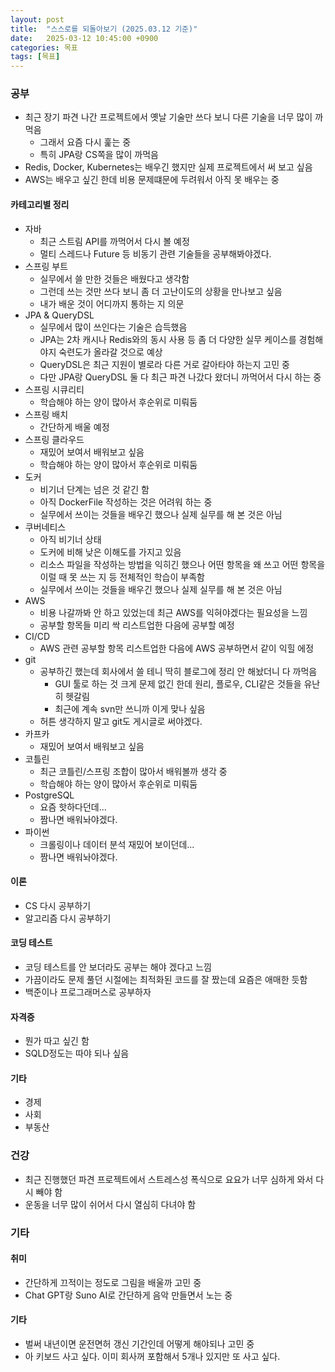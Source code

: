 ```yaml
---
layout: post
title:  "스스로를 되돌아보기 (2025.03.12 기준)"
date:   2025-03-12 10:45:00 +0900
categories: 목표
tags: [목표]
---
```


### 공부

- 최근 장기 파견 나간 프로젝트에서 옛날 기술만 쓰다 보니 다른 기술을 너무 많이 까먹음
    - 그래서 요즘 다시 훑는 중
    - 특히 JPA랑 CS쪽을 많이 까먹음
- Redis, Docker, Kubernetes는 배우긴 했지만 실제 프로젝트에서 써 보고 싶음
- AWS는 배우고 싶긴 한데 비용 문제떄문에 두려워서 아직 못 배우는 중

#### 카테고리별 정리

- 자바
    - 최근 스트림 API를 까먹어서 다시 볼 예정
    - 멀티 스레드나 Future 등 비동기 관련 기술들을 공부해봐야겠다.
- 스프링 부트
    - 실무에서 쓸 만한 것들은 배웠다고 생각함
    - 그런데 쓰는 것만 쓰다 보니 좀 더 고난이도의 상황을 만나보고 싶음
    - 내가  배운 것이 어디까지 통하는 지 의문
- JPA & QueryDSL
    - 실무에서 많이 쓰인다는 기술은 습득했음
    - JPA는 2차 캐시나 Redis와의 동시 사용 등 좀 더 다양한 실무 케이스를 경험해야지 숙련도가 올라갈 것으로 예상
    - QueryDSL은 최근 지원이 별로라 다른 거로 갈아타야 하는지 고민 중
    - 다만 JPA랑 QueryDSL 둘 다 최근 파견 나갔다 왔더니 까먹어서 다시 하는 중
- 스프링 시큐리티
    - 학습해야 하는 양이 많아서 후순위로 미뤄둠
- 스프링 배치
    - 간단하게 배울 예정
- 스프링 클라우드
    - 재밌어 보여서 배워보고 싶음
    - 학습해야 하는 양이 많아서 후순위로 미뤄둠
- 도커
    - 비기너 단계는 넘은 것 같긴 함
    - 아직 DockerFile 작성하는 것은 어려워 하는 중
    - 실무에서 쓰이는 것들을 배우긴 했으나 실제 실무를 해 본 것은 아님
- 쿠버네티스
    - 아직 비기너 상태
    - 도커에 비해 낮은 이해도를 가지고 있음
    - 리소스 파일을 작성하는 방법을 익히긴 했으나 어떤 항목을 왜 쓰고 어떤 항목을 이럴 때 못 쓰는 지 등 전체적인 학습이 부족함
    - 실무에서 쓰이는 것들을 배우긴 했으나 실제 실무를 해 본 것은 아님
- AWS
    - 비용 나갈까봐 안 하고 있었는데 최근 AWS를 익혀야겠다는 필요성을 느낌
    - 공부할 항목들 미리 싹 리스트업한 다음에 공부할 예정
- CI/CD
    - AWS 관련 공부할 항목 리스트업한 다음에 AWS 공부하면서 같이 익힐 에정
- git
    - 공부하긴 했는데 회사에서 쓸 테니 딱히 블로그에 정리 안 해놨더니 다 까먹음
        - GUI 툴로 하는 것 크게 문제 없긴 한데 원리, 플로우, CLI같은 것들을 유난히 헷갈림
        - 최근에 계속 svn만 쓰니까 이게 맞나 싶음
    - 허튼 생각하지 말고 git도 게시글로 써야겠다.
- 카프카
    - 재밌어 보여서 배워보고 싶음
- 코틀린
    - 최근 코틀린/스프링 조합이 많아서 배워볼까 생각 중
    - 학습해야 하는 양이 많아서 후순위로 미뤄둠
- PostgreSQL
    - 요즘 핫하다던데...
    - 짬나면 배워놔야겠다.
- 파이썬
    - 크롤링이나 데이터 분석 재밌어 보이던데...
    - 짬나면 배워놔야겠다.

#### 이론

- CS 다시 공부하기
- 알고리즘 다시 공부하기

#### 코딩 테스트

- 코딩 테스트를 안 보더라도 공부는 해야 겠다고 느낌
- 가끔이라도 문제 풀던 시절에는 최적화된 코드를 잘 짰는데 요즘은 애매한 듯함
- 백준이나 프로그래머스로 공부하자

#### 자격증

- 뭔가 따고 싶긴 함
- SQLD정도는 따야 되나 싶음

#### 기타

- 경제
- 사회
- 부동산

### 건강

- 최근 진행했던 파견 프로젝트에서 스트레스성 폭식으로 요요가 너무 심하게 와서 다시 빼야 함
- 운동을 너무 많이 쉬어서 다시 열심히 다녀야 함

### 기타

#### 취미

- 간단하게 끄적이는 정도로 그림을 배울까 고민 중
- Chat GPT랑 Suno AI로 간단하게 음악 만들면서 노는 중

#### 기타

- 벌써 내년이면 운전면허 갱신 기간인데 어떻게 해야되나 고민 중
- 아 키보드 사고 싶다. 이미 회사꺼 포함해서 5개나 있지만 또 사고 싶다.